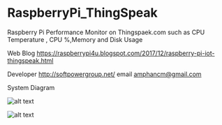 # RaspberryPi_ThingSpeak
Raspberry Pi Performance Monitor on Thingspaek.com such as CPU Temperature , CPU %,Memory and Disk Usage

Web Blog https://raspberrypi4u.blogspot.com/2017/12/raspberry-pi-iot-thingspeak.html

Developer http://softpowergroup.net/ 
email amphancm@gmail.com

System Diagram

![alt text](https://4.bp.blogspot.com/-JHG6FiwsUw4/WiIRNhY_gnI/AAAAAAAAtkU/n-RCjhD6kT0qj6UfMg6zdd7G_nD-yqn4ACLcBGAs/s1600/RaspberryPi_IoT_SystemDiagram2.jpg)


![alt text](https://2.bp.blogspot.com/-wggEa8h22H8/WiIdOvWwjVI/AAAAAAAAtk4/x5Po8lROVrUtVV-rYGkMzl1sWs5hzTONwCLcBGAs/s1600/Thingspeak_RaspberryPi_monitor.png)
